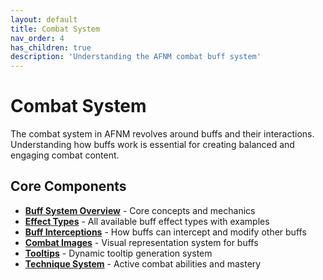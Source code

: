 ```yaml
---
layout: default
title: Combat System
nav_order: 4
has_children: true
description: 'Understanding the AFNM combat buff system'
---
```


# Combat System

The combat system in AFNM revolves around buffs and their interactions. Understanding how buffs work is essential for creating balanced and engaging combat content.

## Core Components

- **[Buff System Overview](buffs)** - Core concepts and mechanics
- **[Effect Types](effects)** - All available buff effect types with examples
- **[Buff Interceptions](interceptions)** - How buffs can intercept and modify other buffs
- **[Combat Images](images)** - Visual representation system for buffs
- **[Tooltips](tooltips)** - Dynamic tooltip generation system
- **[Technique System](techniques)** - Active combat abilities and mastery

